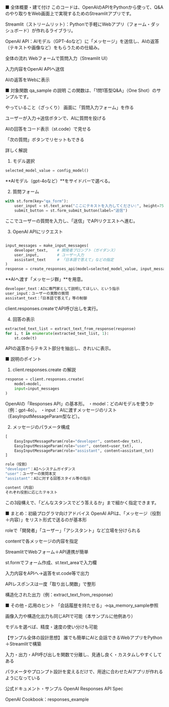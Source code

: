 #####

■ 全体概要・建て付け
このコードは、OpenAIのAPIをPythonから使って、Q&Aのやり取りをWeb画面上で実現するためのStreamlitアプリです。

Streamlit（ストリームリット）：Pythonで手軽にWebアプリ（フォーム・ダッシュボード）が作れるライブラリ。

OpenAI API：AIモデル（GPT-4oなど）に「メッセージ」を送信し、AIの返答（テキストや画像など）をもらうための仕組み。

全体の流れ
Webフォームで質問入力（Streamlit UI）

入力内容をOpenAI APIへ送信

AIの返答をWebに表示

■ 対象関数 qa_sample の説明
この関数は、「1問1答型Q&A」（One Shot）のサンプルです。

やっていること（ざっくり）
画面に「質問入力フォーム」を作る

ユーザーが入力→送信ボタンで、AIに質問を投げる

AIの回答をコード表示（st.code）で見せる

「次の質問」ボタンでリセットもできる

詳しく解説
1. モデル選択
```python
selected_model_value = config_model()
```
**AIモデル（gpt-4oなど）**をサイドバーで選べる。

2. 質問フォーム
```python
with st.form(key="qa_form"):
    user_input = st.text_area("ここにテキストを入力してください:", height=75)
    submit_button = st.form_submit_button(label="送信")
```
ここでユーザーの質問を入力し、「送信」でAPIリクエストへ進む。

3. OpenAI APIにリクエスト
```python

input_messages = make_input_messages(
    developer_text,    # 開発者プロンプト（ガイダンス）
    user_input,        # ユーザー入力
    assistant_text     # 「日本語で答えて」などの指定
)
response = create_responses_api(model=selected_model_value, input_messages=input_messages)
```

**AIへ渡す「メッセージ群」**を用意。
```bash
developer_text：AIに専門家として説明してほしい、という指示
user_input：ユーザーの実際の質問
assistant_text：「日本語で答えて」等の制御
```
client.responses.createでAPI呼び出しを実行。

4. 回答の表示
```python
extracted_text_list = extract_text_from_response(response)
for i, t in enumerate(extracted_text_list, 1):
    st.code(t)
```
APIの返答からテキスト部分を抽出し、きれいに表示。

■ 説明のポイント
1. client.responses.create の解説
```python
response = client.responses.create(
    model=model,
    input=input_messages
)
```
OpenAIの「Responses API」の基本形。
・model：どのAIモデルを使うか（例：gpt-4o）。
・input：AIに渡すメッセージのリスト（EasyInputMessageParam型など）。

2. メッセージのパラメータ構成
```python
[
    EasyInputMessageParam(role="developer", content=dev_txt),
    EasyInputMessageParam(role="user", content=user_txt),
    EasyInputMessageParam(role="assistant", content=assistant_txt)
]
```
```bash
role（役割）
"developer"：AIへシステムガイダンス
"user"：ユーザーの質問本文
"assistant"：AIに対する回答スタイル等の指示
```
```bash
content（内容）
それぞれ役割に応じたテキスト
```
この3段構えで、「どんなスタンスでどう答えるか」まで細かく指定できます。

■ まとめ：初級プログラマ向けアドバイス
OpenAI APIは、「メッセージ（役割＋内容）」をリスト形式で送るのが基本形

roleで「開発者」「ユーザー」「アシスタント」など立場を分けられる

contentで各メッセージの内容を指定

StreamlitでWebフォーム＋API連携が簡単

st.formでフォーム作成、st.text_areaで入力欄

入力内容をAPIへ→返答をst.code等で出力

APIレスポンスは一度「取り出し関数」で整形

構造化された出力（例：extract_text_from_response）

■ その他・応用のヒント
「会話履歴を持たせる」→qa_memory_sample参照

画像入力や構造化出力も同じAPIで可能（本サンプルに他例あり）

モデルを選べば、精度・速度の使い分けも可能

【サンプル全体の設計思想】
誰でも簡単にAIと会話できるWebアプリをPython＋Streamlitで構築

入力・出力・API呼び出しを関数で分離し、見通し良く・カスタムしやすくしてある

パラメータやプロンプト設計を変えるだけで、用途に合わせたAIアプリが作れるようになっている

公式ドキュメント・サンプル
OpenAI Responses API Spec

OpenAI Cookbook：responses_example